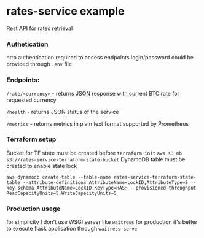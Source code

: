 # rates-service example
Rest API for rates retrieval

### Authetication

http authentication required to access endpoints login/password could be provided through `.env` file

### Endpoints:

`/rate/<currency>` - returns JSON response with current BTC rate for requested currency

`/health` - returns JSON status of the service

`/metrics` - returns metrics in plain text format supported by Prometheus

### Terraform setup

Bucket for TF state must be created before `terraform init`
`aws s3 mb s3://rates-service-terraform-state-bucket`
DynamoDB table must be created to enable state lock

```
aws dynamodb create-table --table-name rates-service-terraform-state-table --attribute-definitions AttributeName=LockID,AttributeType=S --key-schema AttributeName=LockID,KeyType=HASH --provisioned-throughput ReadCapacityUnits=5,WriteCapacityUnits=5
```

### Production usage
for simplicity I don't use WSGI server like `waitress` for production it's better to execute flask application through `waitress-serve`

